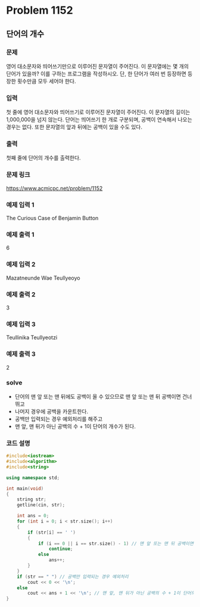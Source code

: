 # Problem 1152

## 단어의 개수

### 문제
영어 대소문자와 띄어쓰기만으로 이루어진 문자열이 주어진다. 이 문자열에는 몇 개의 단어가 있을까? 이를 구하는 프로그램을 작성하시오. 단, 한 단어가 여러 번 등장하면 등장한 횟수만큼 모두 세어야 한다.

### 입력
첫 줄에 영어 대소문자와 띄어쓰기로 이루어진 문자열이 주어진다. 이 문자열의 길이는 1,000,000을 넘지 않는다. 단어는 띄어쓰기 한 개로 구분되며, 공백이 연속해서 나오는 경우는 없다. 또한 문자열의 앞과 뒤에는 공백이 있을 수도 있다.

### 출력
첫째 줄에 단어의 개수를 출력한다.

### 문제 링크
<https://www.acmicpc.net/problem/1152>

### 예제 입력 1
The Curious Case of Benjamin Button

### 예제 출력 1
6

### 예제 입력 2
 Mazatneunde Wae Teullyeoyo

### 예제 출력 2
3

### 예제 입력 3
Teullinika Teullyeotzi

### 예제 출력 3
2

### solve
- 단어의 맨 앞 또는 맨 뒤에도 공백이 올 수 있으므로 맨 앞 또는 맨 뒤 공백이면 건너뛰고
- 나머지 경우에 공백을 카운트한다.
- 공백만 입력되는 경우 예외처리를 해주고
- 맨 앞, 맨 뒤가 아닌 공백의 수 + 1이 단어의 개수가 된다.

### 코드 설명
```C++
#include<iostream>
#include<algorithm>
#include<string>

using namespace std;

int main(void)
{
	string str;
	getline(cin, str);

	int ans = 0;
	for (int i = 0; i < str.size(); i++)
	{
		if (str[i] == ' ')
		{
			if (i == 0 || i == str.size() - 1) // 맨 앞 또는 맨 뒤 공백이면 건너뜀
				continue;
			else
				ans++;
		}
	}
	if (str == " ") // 공백만 입력되는 경우 예외처리
		cout << 0 << '\n';
	else
		cout << ans + 1 << '\n'; // 맨 앞, 맨 뒤가 아닌 공백의 수 + 1이 단어의 개수
}

```
